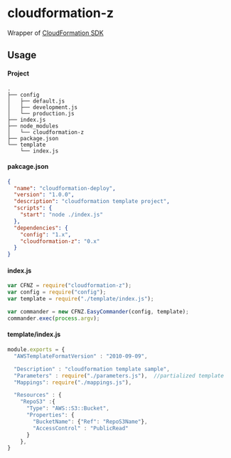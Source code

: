 # cloudformation-z

Wrapper of [CloudFormation SDK](http://docs.aws.amazon.com/AWSJavaScriptSDK/latest/AWS/CloudFormation.html)

## Usage

#### Project
```shell-session
.
├── config
│   ├── default.js
│   ├── development.js
│   └── production.js
├── index.js
├── node_modules
│   └── cloudformation-z
├── package.json
└── template
    └── index.js
```

#### pakcage.json
```json
{
  "name": "cloudformation-deploy",
  "version": "1.0.0",
  "description": "cloudformation template project",
  "scripts": {
    "start": "node ./index.js"
  },
  "dependencies": {
    "config": "1.x",
    "cloudformation-z": "0.x"
  }
}
```

#### index.js
```javascript
var CFNZ = require("cloudformation-z");
var config = require("config");
var template = require("./template/index.js");

var commander = new CFNZ.EasyCommander(config, template);
commander.exec(process.argv);
```

#### template/index.js
```javascript
module.exports = {
  "AWSTemplateFormatVersion" : "2010-09-09",

  "Description" : "cloudformation template sample",
  "Parameters" : require("./parameters.js"),  //partialized template
  "Mappings": require("./mappings.js"),

  "Resources" : {
    "RepoS3" :{
      "Type": "AWS::S3::Bucket",
      "Properties": {
        "BucketName": {"Ref": "RepoS3Name"},
        "AccessControl" : "PublicRead"
      }
    },
}
```
